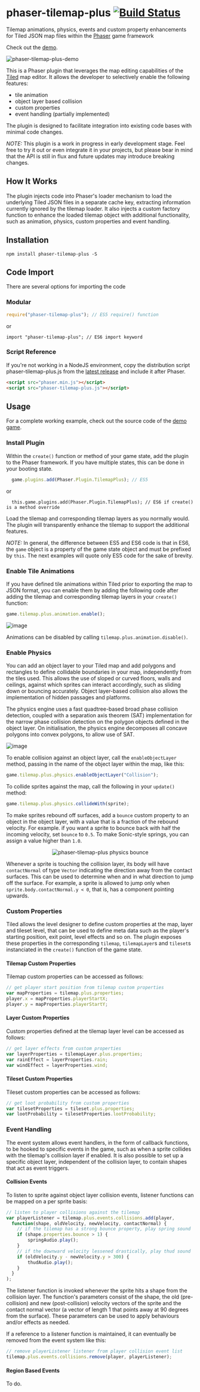 # phaser-tilemap-plus [![Build Status](https://travis-ci.org/colinvella/phaser-tilemap-plus.svg?branch=master)](https://travis-ci.org/colinvella/phaser-tilemap-plus)

Tilemap animations, physics, events and custom property enhancements for Tiled JSON map files within the [Phaser](http://phaser.io) game framework

Check out the [demo](https://colinvella.github.io/phaser-tilemap-plus-demo/).

![phaser-tilemap-plus-demo](https://user-images.githubusercontent.com/1244038/32296653-17530fd6-bf4d-11e7-80f2-c2d82bbed151.gif)

This is a Phaser plugin that leverages the map editing capabilities of the [Tiled](http://www.mapeditor.org/) map editor. It allows the developer to selectively enable the following features:
* tile animation
* object layer based collision
* custom properties
* event handling (partially implemented)

The plugin is designed to facilitate integration into existing code bases with minimal code changes.

*NOTE:* This plugin is a work in progress in early development stage. Feel free to try it out or even integrate it in your
projects, but please bear in mind that the API is still in flux and future updates may introduce breaking changes.

## How It Works
The plugin injects code into Phaser's loader mechanism to load the underlying Tiled JSON files in a separate cache key, extracting information currently ignored by the tilemap loader. It also injects a custom factory function to enhance the loaded tilemap object with additional functionality, such as animation, physics, custom properties and event handling.

## Installation
```shell
npm install phaser-tilemap-plus -S
```

## Code Import
There are several options for importing the code

### Modular
```js
require("phaser-tilemap-plus"); // ES5 require() function
```
or
```es6
import "phaser-tilemap-plus"; // ES6 import keyword
```

### Script Reference
If you're not working in a NodeJS environment, copy the distribution script phaser-tilemap-plus.js from the
[latest release](https://github.com/colinvella/phaser-tilemap-plus/releases)
and include it after Phaser.

```html
<script src="phaser.min.js"></script>
<script src="phaser-tilemap-plus.js"></script>
```

## Usage

For a complete working example, check out the source code of the [demo game](https://github.com/colinvella/phaser-tilemap-plus-demo).

### Install Plugin
Within the `create()` function or method of your game state, add the plugin to the Phaser framework. If you have multiple states, this can be done in your booting state.

```js
  game.plugins.add(Phaser.Plugin.TilemapPlus); // ES5  
```
or
```es6
  this.game.plugins.add(Phaser.Plugin.TilemapPlus); // ES6 if create() is a method override
```

Load the tilemap and corresponding tilemap layers as you normally would. The plugin will transparently enhance the tilemap to support the additional features.

*NOTE:* In general, the difference between ES5 and ES6 code is that in ES6, the `game` object is a property of the game state object and must be prefixed by `this`. The next examples will quote only ES5 code for the sake of brevity.

### Enable Tile Animations
If you have defined tile animations within Tiled prior to exporting the map to JSON format, you can enable them by adding the following code after adding the tilemap and corresponding tilemap layers in your `create()` function:

```js
game.tilemap.plus.animation.enable();
```

![image](https://user-images.githubusercontent.com/1244038/32300241-dfa24bc2-bf58-11e7-83d8-1aaa6e7c99d1.png)

Animations can be disabled by calling `tilemap.plus.animation.disable()`.

### Enable Physics
You can add an object layer to your Tiled map and add polygons and rectangles to define collidable boundaries in your map, independently from the tiles used. This allows the use of sloped or curved floors, walls and ceilings, against which sprites can interact accordingly, such as sliding down or bouncing accurately. Object layer-based collision also allows the implementation of hidden passages and platforms.

The physics engine uses a fast quadtree-based broad phase collision detection, coupled with a separation axis
theorem (SAT) implementation for the narrow phase collision detection on the polygon objects defined in the object layer. On initialisation, the physics engine decomposes all concave polygons into convex polygons, to allow use of SAT. 

![image](https://user-images.githubusercontent.com/1244038/32300160-874d7096-bf58-11e7-9d22-d808a2b672b5.png)

To enable collision against an object layer, call the `enableObjectLayer` method, passing in the name of the object layer within the map, like this:
```js
game.tilemap.plus.physics.enableObjectLayer("Collision");
```

To collide sprites against the map, call the following in your `update()` method:
```js
game.tilemap.plus.physics.collideWith(sprite);
```

To make sprites rebound off surfaces, add a `bounce` custom property to an object in the object layer, with a value that is a fraction
of the rebound velocity. For example. if you want a sprite to bounce back with half the incoming velocity, set `bounce` to `0.5`. To
make Sonic-style springs, you can assign a value higher than `1.0`.

<p align="center"><img src="https://user-images.githubusercontent.com/1244038/32395807-f74aa41e-c0e2-11e7-90cf-5f7e882fb724.gif" alt="phaser-tilemap-plus physics bounce"></p>

Whenever a sprite is touching the collision layer, its body will have `contactNormal` of type `Vector` indicating the direction away from the contact surfaces. This can be used to determine when and in what direction to jump off the surface. For example, a sprite is
allowed to jump only when `sprite.body.contactNormal.y < 0`, that is, has a component pointing upwards.

### Custom Properties

Tiled allows the level designer to define custom properties at the map, layer and tileset level, that can be used to define meta data such as the player's starting position, exit point, level effects and so on. 
The plugin exposes these properties in the corresponding `tilemap`, `tilemapLayer`s and `tileset`s instanciated in the `create()` function of the game state.

#### Tilemap Custom Properties

Tilemap custom properties can be accessed as follows:

```js
// get player start position from tilemap custom properties
var mapProperties = tilemap.plus.properties;
player.x = mapProperties.playerStartX;
player.y = mapProperties.playerStartY;
```

#### Layer Custom Properties

Custom properties defined at the tilemap layer level can be accessed as follows:

```js
// get layer effects from custom properties
var layerProperties = tilemapLayer.plus.properties;
var rainEffect = layerProperties.rain;
var windEffect = layerProperties.wind;
```

#### Tileset Custom Properties

Tileset custom properties can be accessed as follows:

```js
// get loot probability from custom properties
var tilesetProperties = tileset.plus.properties;
var lootProbability = tilesetProperties.lootProbability;
```

### Event Handling

The event system allows event handlers, in the form of callback functions, to be hooked to specific events in the
game, such as when a sprite collides with the tilemap's collision layer if enabled. It is also possible to set up
a specific object layer, independent of the collision layer, to contain shapes that act as event triggers.

#### Collision Events

To listen to sprite against object layer collision events, listener functions can be mapped on a per sprite basis:

```js
// listen to player collisions against the tilemap
var playerListener = tilemap.plus.events.collisions.add(player,
  function(shape, oldVelocity, newVelocity, contactNormal) {
    // if the tilemap has a strong bounce property, play spring sound
    if (shape.properties.bounce > 1) {
        springAudio.play();
    }
    // if the downward velocity lessened drastically, play thud sound
    if (oldVelocity.y - newVelocity.y > 300) {
        thudAudio.play();                
    }
  }
);
```

The listener function is invoked whenever the sprite hits a shape from the collision layer. The function's
parameters consist of the shape, the old (pre-collision) and new (post-collision) velocity vectors of the sprite and
the contact normal vector (a vector of length 1 that points away at 90 degrees from the surface). These parameters
can be used to apply behaviours and/or effects as needed.

If a reference to a listener function is maintained, it can eventually be removed from the event system like this:

```js
// remove playerListener listener from player collision event list
tilemap.plus.events.collisions.remove(player, playerListener);
```

#### Region Based Events

To do.
